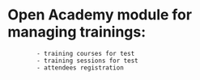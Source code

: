 Open Academy module for managing trainings:
=================
            - training courses for test
            - training sessions for test
            - attendees registration
